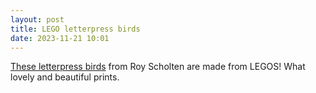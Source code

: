 ```yaml
---
layout: post
title: LEGO letterpress birds
date: 2023-11-21 10:01
---
```


[These letterpress birds](https://www.thisiscolossal.com/2023/11/roy-scholten-lego-letterpress/) from Roy Scholten are made from LEGOS! What lovely and beautiful prints.

